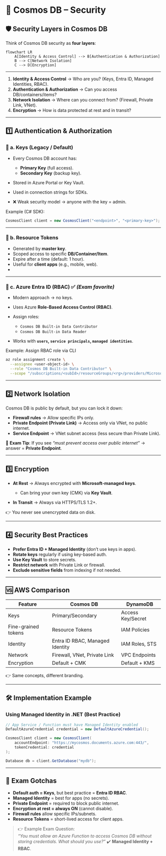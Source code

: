 # 🔐 Cosmos DB – Security

## 🛡️ Security Layers in Cosmos DB

Think of Cosmos DB security as **four layers**:

```mermaid
flowchart LR
    A[Identity & Access Control] --> B[Authentication & Authorization]
    B --> C[Network Isolation]
    C --> D[Encryption]
```

---

1. **Identity & Access Control** → Who are you? (Keys, Entra ID, Managed Identities, RBAC).
2. **Authentication & Authorization** → Can you access DB/containers/items?
3. **Network Isolation** → Where can you connect from? (Firewall, Private Link, VNet).
4. **Encryption** → How is data protected at rest and in transit?

---

## 1️⃣ Authentication & Authorization

### 📌 a. **Keys (Legacy / Default)**

- Every Cosmos DB account has:

  - **Primary Key** (full access).
  - **Secondary Key** (backup key).

- Stored in Azure Portal or Key Vault.
- Used in connection strings for SDKs.
- ❌ Weak security model → anyone with the key = admin.

Example (C# SDK):

```csharp
CosmosClient client = new CosmosClient("<endpoint>", "<primary-key>");
```

---

### 📌 b. **Resource Tokens**

- Generated by **master key**.
- Scoped access to specific **DB/Container/Item**.
- Expire after a time (default: 1 hour).
- Useful for **client apps** (e.g., mobile, web).
-

---

### 📌 c. **Azure Entra ID (RBAC)** ✅ _(Exam favorite)_

- Modern approach → no keys.
- Uses Azure **Role-Based Access Control (RBAC)**.
- Assign roles:

  - `Cosmos DB Built-in Data Contributor`
  - `Cosmos DB Built-in Data Reader`

- Works with **`users`, `service principals`, `managed identities`**.

Example: Assign RBAC role via CLI

```bash
az role assignment create \
  --assignee <user-object-id> \
  --role "Cosmos DB Built-in Data Contributor" \
  --scope "/subscriptions/<subId>/resourceGroups/<rg>/providers/Microsoft.DocumentDB/databaseAccounts/<cosmos-account>"
```

---

## 2️⃣ Network Isolation

Cosmos DB is public by default, but you can lock it down:

- **Firewall rules** → Allow specific IPs only.
- **Private Endpoint (Private Link)** → Access only via VNet, no public internet.
- **Service Endpoint** → VNet subnet access (less secure than Private Link).

📌 **Exam Tip**: If you see _“must prevent access over public internet”_ → answer = **Private Endpoint**.

---

## 3️⃣ Encryption

- **At Rest** → Always encrypted with **Microsoft-managed keys**.

  - Can bring your own key (CMK) via **Key Vault**.

- **In Transit** → Always via HTTPS/TLS 1.2+.

👉 You never see unencrypted data on disk.

---

## 4️⃣ Security Best Practices

- **Prefer Entra ID + Managed Identity** (don’t use keys in apps).
- **Rotate keys** regularly if using key-based auth.
- **Use Key Vault** to store secrets.
- **Restrict network** with Private Link or firewall.
- **Exclude sensitive fields** from indexing if not needed.

---

## 🆚 AWS Comparison

| Feature             | Cosmos DB                       | DynamoDB          |
| ------------------- | ------------------------------- | ----------------- |
| Keys                | Primary/Secondary               | Access Key/Secret |
| Fine-grained tokens | Resource Tokens                 | IAM Policies      |
| Identity            | Entra ID RBAC, Managed Identity | IAM Roles, STS    |
| Network             | Firewall, VNet, Private Link    | VPC Endpoints     |
| Encryption          | Default + CMK                   | Default + KMS     |

👉 Same concepts, different branding.

---

## 🛠️ Implementation Example

### Using Managed Identity in .NET (Best Practice)

```csharp
// App Service / Function must have Managed Identity enabled
DefaultAzureCredential credential = new DefaultAzureCredential();

CosmosClient client = new CosmosClient(
    accountEndpoint: "https://mycosmos.documents.azure.com:443/",
    tokenCredential: credential
);

Database db = client.GetDatabase("mydb");
```

---

## 🎯 Exam Gotchas

- **Default auth = Keys**, but best practice = **Entra ID RBAC**.
- **Managed Identity** = best for apps (no secrets).
- **Private Endpoint** = required to block public internet.
- **Encryption at rest = always ON** (cannot disable).
- **Firewall rules** allow specific IPs/subnets.
- **Resource Tokens** = short-lived access for client apps.

> 👉 Example Exam Question:  
> _“You must allow an Azure Function to access Cosmos DB without storing credentials. What should you use?”_
> ✔️ **Managed Identity + RBAC**.
